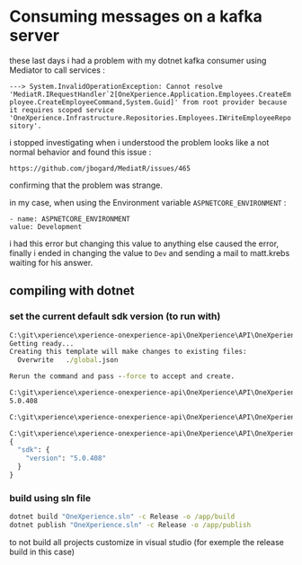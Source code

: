 # Consuming messages on a kafka server

these last days i had a problem with my dotnet kafka consumer using Mediator to call services :

````---> System.InvalidOperationException: Cannot resolve 'MediatR.IRequestHandler`2[OneXperience.Application.Employees.CreateEmployee.CreateEmployeeCommand,System.Guid]' from root provider because it requires scoped service 'OneXperience.Infrastructure.Repositories.Employees.IWriteEmployeeRepository'.````

i stopped investigating when i understood the problem looks like a not normal behavior and found this issue  :

````https://github.com/jbogard/MediatR/issues/465````

confirming that the problem was strange.

in my case, when using the Environment variable ``ASPNETCORE_ENVIRONMENT`` :

````
- name: ASPNETCORE_ENVIRONMENT
value: Development
````

i had this error but changing this value to anything else caused the error, finally i ended in changing the value to ``Dev`` and sending a mail to matt.krebs waiting for his answer.

## compiling with dotnet

### set the current default sdk version (to run with)

````bat
C:\git\xperience\xperience-onexperience-api\OneXperience\API\OneXperience.API>dotnet new global.json --sdk-version 5.0.408
Getting ready...
Creating this template will make changes to existing files:
  Overwrite   ./global.json

Rerun the command and pass --force to accept and create.

C:\git\xperience\xperience-onexperience-api\OneXperience\API\OneXperience.API>dotnet --version
5.0.408

C:\git\xperience\xperience-onexperience-api\OneXperience\API\OneXperience.API>

C:\git\xperience\xperience-onexperience-api\OneXperience\API\OneXperience.API>type global.json
{
  "sdk": {
    "version": "5.0.408"
  }
}

````

### build using sln file

````bat
dotnet build "OneXperience.sln" -c Release -o /app/build
dotnet publish "OneXperience.sln" -c Release -o /app/publish
````

to not build all projects customize in visual studio (for exemple the release build in this case)


